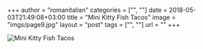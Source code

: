 +++
author = "romanitalian"
categories = ["", ""]
date = 2018-05-03T21:49:08+03:00
title = "Mini Kitty Fish Tacos"
image = "imgs/page9.jpg"
layout = "post"
tags = ["", ""]
url = ""
+++

![Mini Kitty Fish Tacos](/imgs/page9.jpg "Mini Kitty Fish Tacos")
